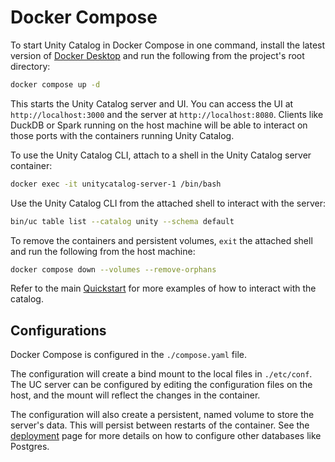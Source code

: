 # Docker Compose

To start Unity Catalog in Docker Compose in one command, install the latest
version of [Docker Desktop](https://www.docker.com/products/docker-desktop/) and
run the following from the project's root directory:

```sh
docker compose up -d
```

This starts the Unity Catalog server and UI. You can access the UI at
`http://localhost:3000` and the server at `http://localhost:8080`. Clients like
DuckDB or Spark running on the host machine will be able to interact on those
ports with the containers running Unity Catalog.

To use the Unity Catalog CLI, attach to a shell in the Unity Catalog server
container:

```sh
docker exec -it unitycatalog-server-1 /bin/bash
```

Use the Unity Catalog CLI from the attached shell to interact with the server:

```sh
bin/uc table list --catalog unity --schema default
```

To remove the containers and persistent volumes, `exit` the attached shell and
run the following from the host machine:

```sh
docker compose down --volumes --remove-orphans
```

Refer to the main [Quickstart](quickstart.md) for more examples of how to
interact with the catalog.

## Configurations

Docker Compose is configured in the `./compose.yaml` file.

The configuration will create a bind mount to the local files in `./etc/conf`.
The UC server can be configured by editing the configuration files on the host,
and the mount will reflect the changes in the container.

The configuration will also create a persistent, named volume to store the
server's data. This will persist between restarts of the container. See the
[deployment](./deployment.md) page for more details on how to configure other
databases like Postgres.
